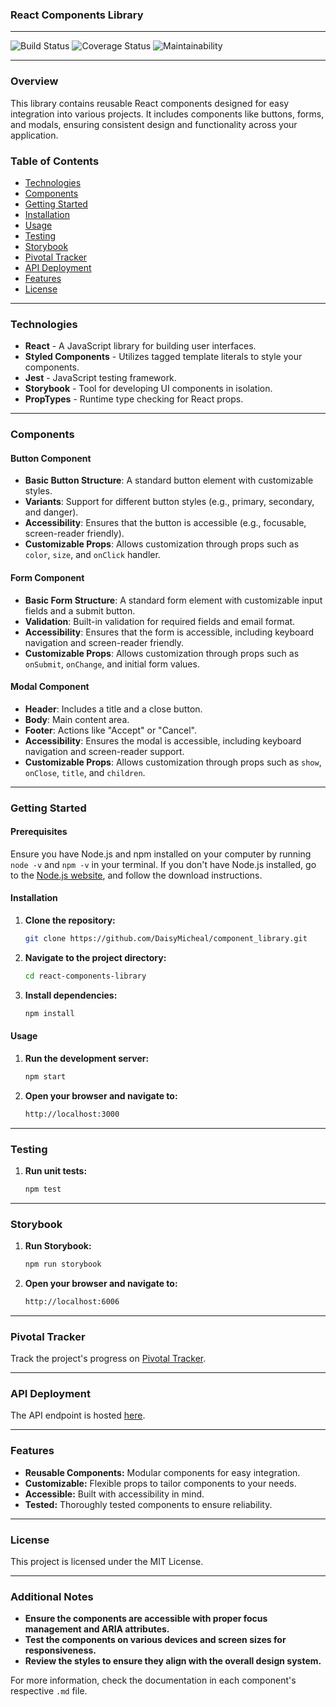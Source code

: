 ### React Components Library

---

![Build Status](https://img.shields.io/badge/build-passing-brightgreen) ![Coverage Status](https://img.shields.io/badge/coverage-100%25-brightgreen)  ![Maintainability](https://img.shields.io/badge/maintainability-A-brightgreen)

---

### Overview

This library contains reusable React components designed for easy integration into various projects. It includes components like buttons, forms, and modals, ensuring consistent design and functionality across your application.

### Table of Contents

- [Technologies](#technologies)
- [Components](#components)
- [Getting Started](#getting-started)
- [Installation](#installation)
- [Usage](#usage)
- [Testing](#testing)
- [Storybook](#storybook)
- [Pivotal Tracker](#pivotal-tracker)
- [API Deployment](#api-deployment)
- [Features](#features)
- [License](#license)

---

### Technologies

- **React** - A JavaScript library for building user interfaces.
- **Styled Components** - Utilizes tagged template literals to style your components.
- **Jest** - JavaScript testing framework.
- **Storybook** - Tool for developing UI components in isolation.
- **PropTypes** - Runtime type checking for React props.

---

### Components

#### Button Component
- **Basic Button Structure**: A standard button element with customizable styles.
- **Variants**: Support for different button styles (e.g., primary, secondary, and danger).
- **Accessibility**: Ensures that the button is accessible (e.g., focusable, screen-reader friendly).
- **Customizable Props**: Allows customization through props such as `color`, `size`, and `onClick` handler.

#### Form Component
- **Basic Form Structure**: A standard form element with customizable input fields and a submit button.
- **Validation**: Built-in validation for required fields and email format.
- **Accessibility**: Ensures that the form is accessible, including keyboard navigation and screen-reader friendly.
- **Customizable Props**: Allows customization through props such as `onSubmit`, `onChange`, and initial form values.

#### Modal Component
- **Header**: Includes a title and a close button.
- **Body**: Main content area.
- **Footer**: Actions like "Accept" or "Cancel".
- **Accessibility**: Ensures the modal is accessible, including keyboard navigation and screen-reader support.
- **Customizable Props**: Allows customization through props such as `show`, `onClose`, `title`, and `children`.

---

### Getting Started

#### Prerequisites
Ensure you have Node.js and npm installed on your computer by running `node -v` and `npm -v` in your terminal. If you don't have Node.js installed, go to the [Node.js website](https://nodejs.org/), and follow the download instructions.

#### Installation
1. **Clone the repository:**
   ```sh
   git clone https://github.com/DaisyMicheal/component_library.git
   ```
2. **Navigate to the project directory:**
   ```sh
   cd react-components-library
   ```
3. **Install dependencies:**
   ```sh
   npm install
   ```

#### Usage
1. **Run the development server:**
   ```sh
   npm start
   ```
2. **Open your browser and navigate to:**
   ```sh
   http://localhost:3000
   ```

---

### Testing

1. **Run unit tests:**
   ```sh
   npm test
   ```

---

### Storybook

1. **Run Storybook:**
   ```sh
   npm run storybook
   ```
2. **Open your browser and navigate to:**
   ```sh
   http://localhost:6006
   ```

---

### Pivotal Tracker

Track the project's progress on [Pivotal Tracker](https://www.pivotaltracker.com/n/projects/2710500).

---

### API Deployment

The API endpoint is hosted [here](https://api.yourdomain.com).

---

### Features

- **Reusable Components:** Modular components for easy integration.
- **Customizable:** Flexible props to tailor components to your needs.
- **Accessible:** Built with accessibility in mind.
- **Tested:** Thoroughly tested components to ensure reliability.

---

### License

This project is licensed under the MIT License.

---

### Additional Notes

- **Ensure the components are accessible with proper focus management and ARIA attributes.**
- **Test the components on various devices and screen sizes for responsiveness.**
- **Review the styles to ensure they align with the overall design system.**

For more information, check the documentation in each component's respective `.md` file.
